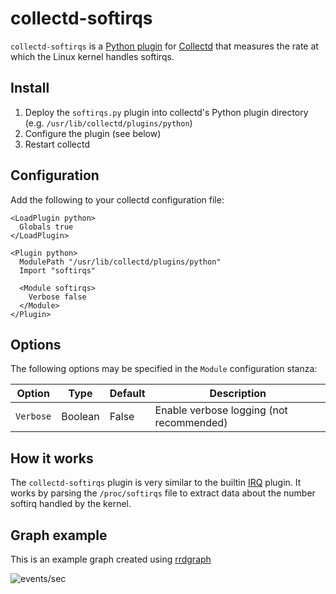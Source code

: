 collectd-softirqs
=================

`collectd-softirqs` is a [Python plugin](http://collectd.org/documentation/manpages/collectd-python.5.shtml) for [Collectd](https://collectd.org) that measures the rate at which the Linux kernel handles softirqs.

Install
-------

1. Deploy the `softirqs.py` plugin into collectd's Python plugin directory (e.g. `/usr/lib/collectd/plugins/python`)
2. Configure the plugin (see below)
3. Restart collectd

Configuration
-------------

Add the following to your collectd configuration file:

    <LoadPlugin python>
      Globals true
    </LoadPlugin>
    
    <Plugin python>
      ModulePath "/usr/lib/collectd/plugins/python"
      Import "softirqs"
    
      <Module softirqs>
        Verbose false
      </Module>
    </Plugin>

Options
-------

The following options may be specified in the `Module` configuration stanza:

Option|Type|Default|Description
------|----|-------|-----------
`Verbose`|Boolean|False|Enable verbose logging (not recommended)

How it works
------------

The `collectd-softirqs` plugin is very similar to the builtin [IRQ](https://collectd.org/wiki/index.php/Plugin:IRQ) plugin. It works by parsing the `/proc/softirqs` file to extract data about the number softirq handled by the kernel.

Graph example
-------------

This is an example graph created using [rrdgraph](https://oss.oetiker.ch/rrdtool/doc/rrdgraph.en.html)

![events/sec](https://github.com/cristiangreco/collectd-softirqs/raw/master/graph.png)

